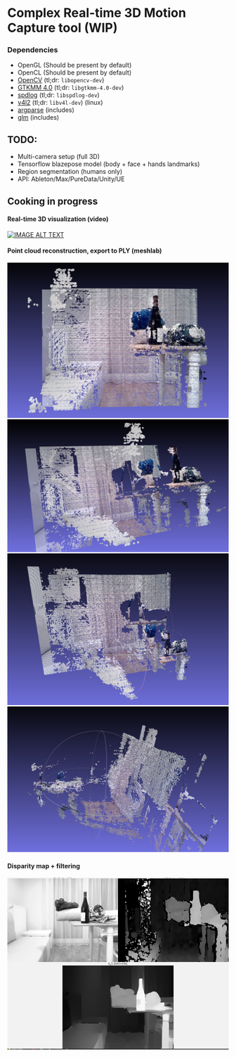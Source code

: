 # Complex Real-time 3D Motion Capture tool (WIP)
### Dependencies
- OpenGL (Should be present by default)
- OpenCL (Should be present by default)
- [OpenCV](https://opencv.org/get-started) (tl;dr: `libopencv-dev`)
- [GTKMM 4.0](https://gtkmm.org/en/download.html) (tl;dr: `libgtkmm-4.0-dev`)
- [spdlog](https://github.com/gabime/spdlog) (tl;dr: `libspdlog-dev`)
- [v4l2](https://trac.gateworks.com/wiki/linux/v4l2) (tl;dr: `libv4l-dev`) (linux)
- [argparse](https://github.com/p-ranav/argparse#positional-arguments) (includes)
- [glm](https://github.com/g-truc/glm) (includes)

## TODO:
- Multi-camera setup (full 3D)
- Tensorflow blazepose model (body + face + hands landmarks)
- Region segmentation (humans only)
- API: Ableton/Max/PureData/Unity/UE

## Cooking in progress

#### Real-time 3D visualization (video)
[![IMAGE ALT TEXT](https://img.youtube.com/vi/YNmbTUxgt3U/0.jpg)](https://www.youtube.com/watch?v=YNmbTUxgt3U "Real-time 3D visualization")

#### Point cloud reconstruction, export to PLY (meshlab)
![1](https://raw.githubusercontent.com/henryco/eox-capture/master/media/1.png)
![2](https://raw.githubusercontent.com/henryco/eox-capture/master/media/2.png)
![3](https://raw.githubusercontent.com/henryco/eox-capture/master/media/3.png)
![4](https://raw.githubusercontent.com/henryco/eox-capture/master/media/4.png)

#### Disparity map + filtering
![Cooking](https://raw.githubusercontent.com/henryco/eox-capture/master/media/cooking.png)
